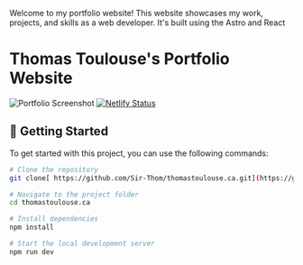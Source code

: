 

Welcome to my portfolio website! This website showcases my work, projects, and skills as a web developer. It's built using the Astro and React
# Thomas Toulouse's Portfolio Website
![Portfolio Screenshot](https://https://github.com/Sir-Thom/thomastoulouse.ca/tree/master/.github/images/website.png)
[![Netlify Status](https://api.netlify.com/api/v1/badges/a9acd045-2192-4e1f-9594-07dc8678889d/deploy-status)](https://app.netlify.com/sites/thomastoulouseca/deploys)

## 🚀 Getting Started

To get started with this project, you can use the following commands:

```bash
# Clone the repository
git clone[ https://github.com/Sir-Thom/thomastoulouse.ca.git](https://github.com/Sir-Thom/thomastoulouse.ca.git)

# Navigate to the project folder
cd thomastoulouse.ca

# Install dependencies
npm install

# Start the local development server
npm run dev